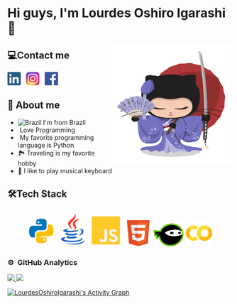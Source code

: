 # Hi guys, I'm Lourdes Oshiro Igarashi 👋

<img align="right" alt="kimonotocat" src="https://github.com/LourdesOshiroIgarashi/LourdesOshiroIgarashi/blob/main/imagens/kimonotocat.png?raw=true"  width="270" />

## 💻Contact me

<a href="https://www.linkedin.com/in/lourdes-oshiro-igarashi-ab95a2209/"><img height="30" src="https://github.com/LourdesOshiroIgarashi/LourdesOshiroIgarashi/blob/main/imagens/linkedin.png"></a>&nbsp;&nbsp;
<a href="https://www.instagram.com/lourdes.oshiro/"><img height="30" src="https://github.com/LourdesOshiroIgarashi/LourdesOshiroIgarashi/blob/main/imagens/insta.png"></a>&nbsp;&nbsp;
<a href="https://www.facebook.com/lurdinhaoshiro/"><img height="30" src="https://github.com/LourdesOshiroIgarashi/LourdesOshiroIgarashi/blob/main/imagens/facebook.png"></a>&nbsp;&nbsp;

## 💛 About me
* <img width="16" src="https://www.flaticon.com/svg/static/icons/svg/197/197386.svg" alt="Brazil" /> I'm from Brazil
* <img width="16" src="https://about.gitlab.com/images/blogimages/GitLab-Dev.png" alt="" /> Love Programming
* <img width="16" src="https://cdn3.iconfinder.com/data/icons/logos-and-brands-adobe/512/267_Python-512.png" alt="" /> My favorite programming language is Python
* 🏞️ Traveling is my favorite hobby
* 🎹 I like to play musical keyboard

## 🛠️Tech Stack

<div align="center">

<img src="https://github.com/LourdesOshiroIgarashi/LourdesOshiroIgarashi/blob/main/imagens/python.png?raw=true" height="70">

<img src="https://github.com/LourdesOshiroIgarashi/LourdesOshiroIgarashi/blob/main/imagens/java.png?raw=true" height="80">

<img src="https://github.com/LourdesOshiroIgarashi/LourdesOshiroIgarashi/blob/main/imagens/js.png?raw=true" height="70">

<img src="https://github.com/LourdesOshiroIgarashi/LourdesOshiroIgarashi/blob/main/imagens/html.png?raw=true" height="60">

<img src="https://github.com/LourdesOshiroIgarashi/LourdesOshiroIgarashi/blob/main/imagens/ninja.png?raw=true" height="60">

<img src="https://github.com/LourdesOshiroIgarashi/LourdesOshiroIgarashi/blob/main/imagens/co.png?raw=true" height="60">

</div>

### ⚙️ &nbsp;GitHub Analytics

<p align="left">
<a href="https://github.com/LourdesOshiroIgarashi">
<img height="160px" src="https://github-readme-stats-eight-theta.vercel.app/api?username=LourdesOshiroIgarashi&show_icons=true&theme=radical&include_all_commits=true&count_private=true"/>

<img height="160px" src="https://github-readme-stats-eight-theta.vercel.app/api/top-langs/?username=LourdesOshiroIgarashi&layout=compact&custom_title&langs_count=8&theme=radical"/>
</a>
</p>

<a href="https://github.com/ashutosh00710/github-readme-activity-graph"><img alt="LourdesOshiroIgarashi's Activity Graph" src="https://activity-graph.herokuapp.com/graph?username=LourdesOshiroIgarashi&bg_color=141321&color=F85D7F&line=F85D7F&point=FFFFFF&hide_border=true" /></a>



